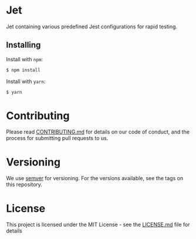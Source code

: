 # Jet

Jet containing various predefined Jest configurations for rapid testing.

## Installing

Install with `npm`:

```sh
$ npm install
```

Install with `yarn`:

```sh
$ yarn
```

# Contributing

Please read [CONTRIBUTING.md](./CONTRIBUTING.md) for details on our code of conduct, and the process for submitting pull requests to us.

# Versioning

We use [semver](https://semver.org/) for versioning. For the versions available, see the tags on this repository.

# License

This project is licensed under the MIT License - see the [LICENSE.md](./LICENSE.md) file for details
